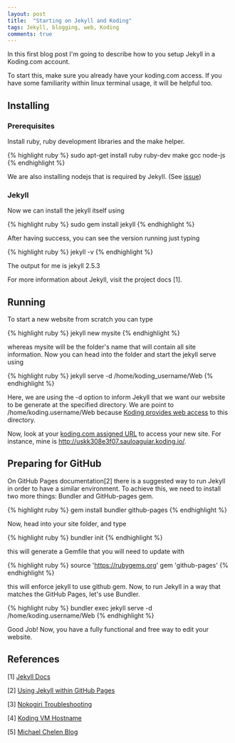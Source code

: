 ```yaml
---
layout: post
title:  "Starting on Jekyll and Koding"
tags: Jekyll, blogging, web, Koding
comments: true
---
```


In this first blog post I'm going to describe how to you setup Jekyll in a Koding.com account.<!--more-->

To start this, make sure you already have your koding.com access. If you have some familiarity within linux terminal usage, it will be helpful too.

## Installing

### Prerequisites

Install ruby, ruby development libraries and the make helper.

{% highlight ruby %}
sudo apt-get install ruby ruby-dev make gcc node-js
{% endhighlight %}

We are also installing nodejs that is required by Jekyll. (See [issue](https://github.com/jekyll/jekyll/issues/2327))

### Jekyll

Now we can install the jekyll itself using

{% highlight ruby %}
sudo gem install jekyll
{% endhighlight %}

After having success, you can see the version running just typing

{% highlight ruby %}
jekyll -v
{% endhighlight %}

The output for me is jekyll 2.5.3

For more information about Jekyll, visit the project docs [1].

## Running

To start a new website from scratch you can type

{% highlight ruby %}
jekyll new mysite
{% endhighlight %}

whereas mysite will be the folder's name that will contain all site information. Now you can head into the folder and start the jekyll serve using

{% highlight ruby %}
jekyll serve -d /home/koding_username/Web
{% endhighlight %}

Here, we are using the -d option to inform Jekyll that we want our website to be generate at the specified directory. We are point to /home/koding.username/Web because [Koding provides web access](http://learn.koding.com/guides/where-is-my-webserver-root/) to this directory.

Now, look at your [koding.com assigned URL](http://learn.koding.com/faq/vm-hostname/) to access your new site. For instance, mine is http://uskk308e3f07.sauloaguiar.koding.io/. 


## Preparing for GitHub

On GitHub Pages documentation[2] there is a suggested way to run Jekyll in order to have a similar environment. To achieve this, we need to install two more things: Bundler and GitHub-pages gem.

{% highlight ruby %}
gem install bundler github-pages
{% endhighlight %}

Now, head into your site folder, and type

{% highlight ruby %}
bundler init
{% endhighlight %}

this will generate a Gemfile that you will need to update with

{% highlight ruby %}
source 'https://rubygems.org'
gem 'github-pages'
{% endhighlight %}

this will enforce jekyll to use github gem. Now, to run Jekyll in a way that matches the GitHub Pages, let's use Bundler.

{% highlight ruby %}
bundler exec jekyll serve -d /home/koding.username/Web
{% endhighlight %}

Good Job! Now, you have a fully functional and free way to edit your website.

## References

[1] [Jekyll Docs](http://jekyllrb.com/docs/home/)

[2] [Using Jekyll within GitHub Pages](https://help.github.com/articles/using-jekyll-with-pages/)

[3] [Nokogiri Troubleshooting](http://www.nokogiri.org/tutorials/installing_nokogiri.html)

[4] [Koding VM Hostname](http://learn.koding.com/faq/vm-hostname/)

[5] [Michael Chelen Blog](http://michaelchelen.net/81fa/install-jekyll-2-ubuntu-14-04/)
